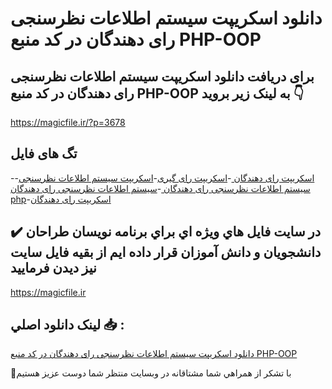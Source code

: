 # دانلود اسکریپت سیستم اطلاعات نظرسنجی رای دهندگان در کد منبع PHP-OOP

## برای دریافت دانلود اسکریپت سیستم اطلاعات نظرسنجی رای دهندگان در کد منبع PHP-OOP به لینک زیر بروید 👇

https://magicfile.ir/?p=3678

## تگ های فایل

-[اسکریپت رای دهندگان ](https://magicfile.ir/product/%d8%a7%d8%b3%da%a9%d8%b1%db%8c%d9%be%d8%aa%d8%b3%db%8c%d8%b3%d8%aa%d9%85-%d8%a7%d8%b7%d9%84%d8%a7%d8%b9%d8%a7%d8%aa-%d9%86%d8%b8%d8%b1%d8%b3%d9%86%d8%ac%db%8c-%d8%b1%d8%a7%db%8c-%d8%af%d9%87%d9%86%d8%af%da%af%d8%a7%d9%86-php-oop/)-[اسکریپت رای گیری](https://magicfile.ir/product/%d8%a7%d8%b3%da%a9%d8%b1%db%8c%d9%be%d8%aa%d8%b3%db%8c%d8%b3%d8%aa%d9%85-%d8%a7%d8%b7%d9%84%d8%a7%d8%b9%d8%a7%d8%aa-%d9%86%d8%b8%d8%b1%d8%b3%d9%86%d8%ac%db%8c-%d8%b1%d8%a7%db%8c-%d8%af%d9%87%d9%86%d8%af%da%af%d8%a7%d9%86-php-oop/)-[اسکریپت سیستم اطلاعات نظرسنجی](https://magicfile.ir/product/%d8%a7%d8%b3%da%a9%d8%b1%db%8c%d9%be%d8%aa%d8%b3%db%8c%d8%b3%d8%aa%d9%85-%d8%a7%d8%b7%d9%84%d8%a7%d8%b9%d8%a7%d8%aa-%d9%86%d8%b8%d8%b1%d8%b3%d9%86%d8%ac%db%8c-%d8%b1%d8%a7%db%8c-%d8%af%d9%87%d9%86%d8%af%da%af%d8%a7%d9%86-php-oop/)-[سیستم اطلاعات نظرسنجی رای دهندگان ](https://magicfile.ir/product/%d8%a7%d8%b3%da%a9%d8%b1%db%8c%d9%be%d8%aa%d8%b3%db%8c%d8%b3%d8%aa%d9%85-%d8%a7%d8%b7%d9%84%d8%a7%d8%b9%d8%a7%d8%aa-%d9%86%d8%b8%d8%b1%d8%b3%d9%86%d8%ac%db%8c-%d8%b1%d8%a7%db%8c-%d8%af%d9%87%d9%86%d8%af%da%af%d8%a7%d9%86-php-oop/)-[سیستم اطلاعات نظرسنجی رای دهندگان php](https://magicfile.ir/product/%d8%a7%d8%b3%da%a9%d8%b1%db%8c%d9%be%d8%aa%d8%b3%db%8c%d8%b3%d8%aa%d9%85-%d8%a7%d8%b7%d9%84%d8%a7%d8%b9%d8%a7%d8%aa-%d9%86%d8%b8%d8%b1%d8%b3%d9%86%d8%ac%db%8c-%d8%b1%d8%a7%db%8c-%d8%af%d9%87%d9%86%d8%af%da%af%d8%a7%d9%86-php-oop/)-[اسکریپت رای دهندگان](https://magicfile.ir/product/%d8%a7%d8%b3%da%a9%d8%b1%db%8c%d9%be%d8%aa%d8%b3%db%8c%d8%b3%d8%aa%d9%85-%d8%a7%d8%b7%d9%84%d8%a7%d8%b9%d8%a7%d8%aa-%d9%86%d8%b8%d8%b1%d8%b3%d9%86%d8%ac%db%8c-%d8%b1%d8%a7%db%8c-%d8%af%d9%87%d9%86%d8%af%da%af%d8%a7%d9%86-php-oop/)

## ✔️ در سايت فايل هاي ويژه اي براي برنامه نويسان طراحان دانشجويان و دانش آموزان قرار داده ايم از بقيه فايل سايت نيز ديدن فرماييد

https://magicfile.ir


## لينک دانلود اصلي 📥 :

[دانلود اسکریپت سیستم اطلاعات نظرسنجی رای دهندگان در کد منبع PHP-OOP](https://magicfile.ir/product/%d8%a7%d8%b3%da%a9%d8%b1%db%8c%d9%be%d8%aa%d8%b3%db%8c%d8%b3%d8%aa%d9%85-%d8%a7%d8%b7%d9%84%d8%a7%d8%b9%d8%a7%d8%aa-%d9%86%d8%b8%d8%b1%d8%b3%d9%86%d8%ac%db%8c-%d8%b1%d8%a7%db%8c-%d8%af%d9%87%d9%86%d8%af%da%af%d8%a7%d9%86-php-oop/) 


🙏با تشکر از همراهي شما مشتاقانه در وبسایت منتظر شما دوست عزیز هستیم

